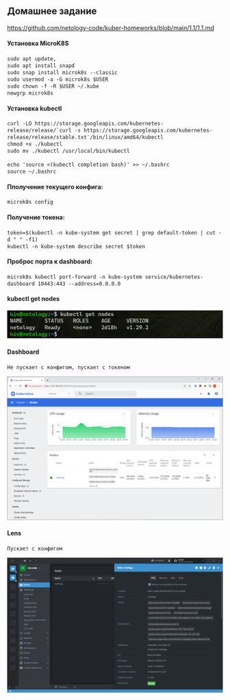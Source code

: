 ## Домашнее задание

https://github.com/netology-code/kuber-homeworks/blob/main/1.1/1.1.md

#### Установка MicroK8S

```
sudo apt update,
sudo apt install snapd
sudo snap install microk8s --classic
sudo usermod -a -G microk8s $USER
sudo chown -f -R $USER ~/.kube
newgrp microk8s
```

#### Установка kubectl

```
curl -LO https://storage.googleapis.com/kubernetes-release/release/`curl -s https://storage.googleapis.com/kubernetes-release/release/stable.txt`/bin/linux/amd64/kubectl
chmod +x ./kubectl
sudo mv ./kubectl /usr/local/bin/kubectl

echo 'source <(kubectl completion bash)' >> ~/.bashrc
source ~/.bashrc
```


#### Пполучение текущего конфига:

```
microk8s config
```

#### Получение токена:

```
token=$(kubectl -n kube-system get secret | grep default-token | cut -d " " -f1)
kubectl -n kube-system describe secret $token
```

#### Проброс порта к dashboard:
```
microk8s kubectl port-forward -n kube-system service/kubernetes-dashboard 10443:443 --address=0.0.0.0
```

#### kubectl get nodes

![image](png/get-nodes.png)

#### Dashboard

```
Не пускает с конфигом, пускает с токеном
```


![image](png/dashboard.png)

#### Lens

```
Пускает с конфигом
```

![image](png/lens.png)
